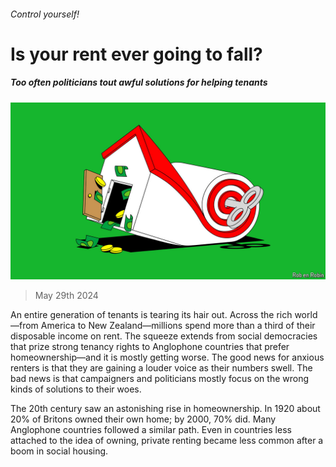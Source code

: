 ###### Control yourself!

# Is your rent ever going to fall? 

##### Too often politicians tout awful solutions for helping tenants 

![image](images/20240601_IRD001.jpg) 

> May 29th 2024 

An entire generation of tenants is tearing its hair out. Across the rich world—from America to New Zealand—millions spend more than a third of their disposable income on rent. The squeeze extends from social democracies that prize strong tenancy rights to Anglophone countries that prefer homeownership—and it is mostly getting worse. The good news for anxious renters is that they are gaining a louder voice as their numbers swell. The bad news is that campaigners and politicians mostly focus on the wrong kinds of solutions to their woes. 

The 20th century saw an astonishing rise in homeownership. In 1920 about 20% of Britons owned their own home; by 2000, 70% did. Many Anglophone countries followed a similar path. Even in countries less attached to the idea of owning, private renting became less common after a boom in social housing. 

